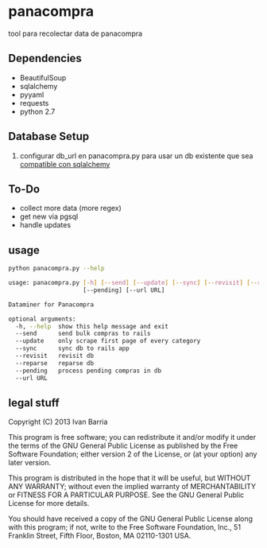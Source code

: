 panacompra
==========

tool para recolectar data de panacompra


Dependencies
-------------
* BeautifulSoup
* sqlalchemy 
* pyyaml
* requests 
* python 2.7

Database Setup
--------------
1. configurar db_url en panacompra.py para usar un db existente que sea [compatible con sqlalchemy](http://docs.sqlalchemy.org/en/rel_0_8/core/engines.html#database-urls "SqlAlchemy")

To-Do
-------
* collect more data (more regex)
* get new via pgsql
* handle updates


usage
------
```bash
python panacompra.py --help

usage: panacompra.py [-h] [--send] [--update] [--sync] [--revisit] [--reparse]
                     [--pending] [--url URL]

Dataminer for Panacompra

optional arguments:
  -h, --help  show this help message and exit
  --send      send bulk compras to rails
  --update    only scrape first page of every category
  --sync      sync db to rails app
  --revisit   revisit db
  --reparse   reparse db
  --pending   process pending compras in db
  --url URL
```


legal stuff
------------
Copyright (C) 2013  Ivan Barria

This program is free software; you can redistribute it and/or modify
it under the terms of the GNU General Public License as published by
the Free Software Foundation; either version 2 of the License, or
(at your option) any later version.

This program is distributed in the hope that it will be useful,
but WITHOUT ANY WARRANTY; without even the implied warranty of
MERCHANTABILITY or FITNESS FOR A PARTICULAR PURPOSE.  See the
GNU General Public License for more details.

You should have received a copy of the GNU General Public License along
with this program; if not, write to the Free Software Foundation, Inc.,
51 Franklin Street, Fifth Floor, Boston, MA 02110-1301 USA.
